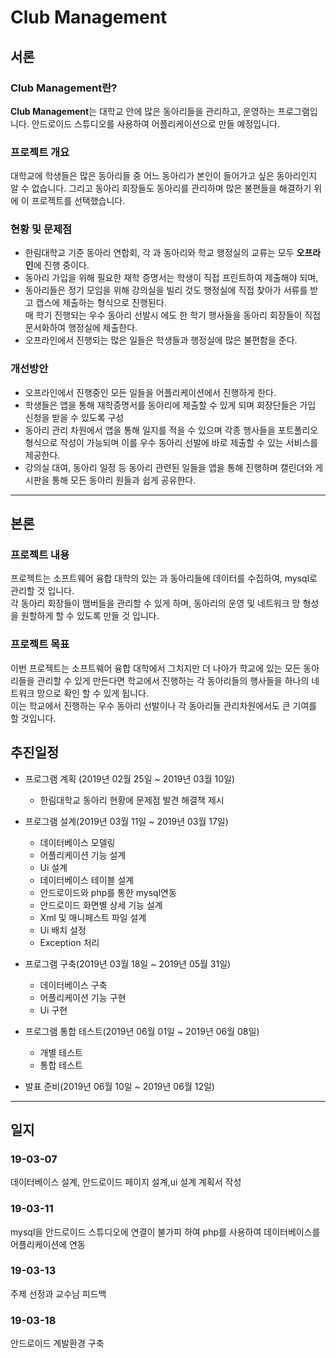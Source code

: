 # Club Management
## 서론
### Club Management란?
**Club Management**는 대학교 안에 많은 동아리들을 관리하고, 운영하는 프로그램입니다.
안드로이드 스튜디오를 사용하여 어플리케이션으로 만들 예정입니다.

### 프로젝트 개요
대학교에 학생들은 많은 동아리들 중 어느 동아리가 본인이 들어가고 싶은 동아리인지 알 수 없습니다. 그리고 동아리 회장들도 동아리를 관리하며 많은 불편들을 해결하기 위에 이 프로젝트를 선택했습니다.

### 현황 및 문제점
 * 한림대학교 기준 동아리 연합회, 각 과 동아리와 학교 행정실의 교류는 모두 **오프라인**에 진행 중이다.  
 * 동아리 가입을 위해 필요한 재학 증명서는 학생이 직접 프린트하여 제출해야 되며, 
 * 동아리들은 정기 모임을 위해 강의실을 빌리 것도 행정실에 직접 찾아가 서류를 받고 캡스에 제출하는 형식으로 진행된다.  
 매 학기 진행되는 우수 동아리 선발시 에도 한 학기 행사들을 동아리 회장들이 직접 문서화하여 행정실에 제출한다.  
 * 오프라인에서 진행되는 많은 일들은 학생들과 행정실에 많은 불편함을 준다.
 
 ### 개선방안
 * 오프라인에서 진행중인 모든 일들을 어플리케이션에서 진행하게 한다.  
 * 학생들은 앱을 통해 재학증명서를 동아리에 제출할 수 있게 되며 회장단들은 가입 신청을 받을 수 있도록 구성  
 * 동아리 관리 차원에서 앱을 통해 일지를 적을 수 있으며 각종 행사들을 포트폴리오 형식으로 작성이 가능되며 이를
 우수 동아리 선발에 바로 제출할 수 있는 서비스를 제공한다.  
 * 강의실 대여, 동아리 일정 등 동아리 관련된 일들을 앱을 통해 진행하며 캘린더와 게시판을 통해 모든 동아리 원들과
 쉽게 공유한다.

---

## 본론 
 ### 프로젝트 내용
프로젝트는 소프트웨어 융합 대학의 있는 과 동아리들에 데이터를 수집하여, mysql로 관리할 것 입니다.  
각 동아리 회장들이 맴버들을 관리할 수 있게 하며, 동아리의 운영 및 네트워크 망 형성을 원할하게 할 수 있도록 만들 것 입니다.

### 프로젝트 목표
이번 프로젝트는 소프트웨어 융합 대학에서 그치지만 더 나아가 학교에 있는 모든 동아리들을 관리할 수 있게 만든다면
학교에서 진행하는 각 동아리들의 행사들을 하나의 네트워크 망으로 확인 할 수 있게 됩니다.  
이는 학교에서 진행하는 우수 동아리 선발이나 각 동아리들 관리차원에서도 큰 기여를 할 것입니다.

 ## 추진일정
 * 프로그램 계획 (2019년 02월 25일 ~ 2019년 03월 10일)
   * 한림대학교 동아리 현황에 문제점 발견 해결책 제시
 * 프로그램 설계(2019년 03월 11일 ~ 2019년 03월 17일)
    * 데이터베이스 모델링
    * 어플리케이션 기능 설계
    * Ui 설계 
    *	데이터베이스 테이블 설계
    *	안드로이드와 php를 통한 mysql연동
    *	안드로이드 화면별 상세 기능 설계
    *	Xml 및 매니페스트 파일 설계
    *	Ui 배치 설정
    *	Exception 처리

*	프로그램 구축(2019년 03월 18일 ~ 2019년 05월 31일)
    *	데이터베이스 구축
    *	어플리케이션 기능 구현
    *	Ui 구현
*	프로그램 통합 테스트(2019년 06월 01일 ~ 2019년 06월 08일)
    *	개별 테스트
    *	통합 테스트
*	발표 준비(2019년 06월 10일 ~ 2019년 06월 12일)


---
## 일지

### 19-03-07
데이터베이스 설계, 안드로이드 페이지 설계,ui 설계 계획서 작성

### 19-03-11
mysql을 안드로이드 스튜디오에 연결이 불가피 하여 php를 사용하여 데이터베이스를 어플리케이션에 연동

### 19-03-13
주제 선정과 교수님 피드백

### 19-03-18
안드로이드 계발환경 구축